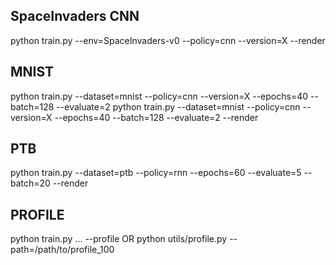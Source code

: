 ## SpaceInvaders CNN
python train.py --env=SpaceInvaders-v0 --policy=cnn --version=X --render

## MNIST
python train.py --dataset=mnist --policy=cnn --version=X --epochs=40 --batch=128 --evaluate=2
python train.py --dataset=mnist --policy=cnn --version=X --epochs=40 --batch=128 --evaluate=2 --render

## PTB
python train.py --dataset=ptb --policy=rnn --epochs=60 --evaluate=5 --batch=20 --render

## PROFILE
python train.py ... --profile
 OR
python utils/profile.py --path=/path/to/profile_100

